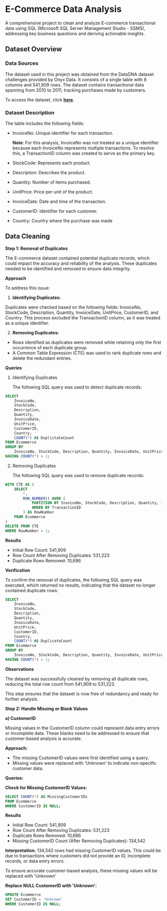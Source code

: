 # E-Commerce Data Analysis
A comprehensive project to clean and analyze E-commerce transactional data using SQL (Microsoft SQL Server Management Studio - SSMS), addressing key business questions and deriving actionable insights.

## Dataset Overview

### Data Sources
The dataset used in this project was obtained from the DataDNA dataset challenges provided by Onyx Data. It consists of a single table with 8 columns and 541,909 rows. The dataset contains transactional data spanning from 2010 to 2011, tracking purchases made by customers.

To access the dataset, click [**here**](https://github.com/Rolakamin/E-Commerce-Data-Analysis/blob/main/Ecommerce%20Business.zip).




### Dataset Description
The table includes the following fields:
- InvoiceNo: Unique identifier for each transaction.
  
  **Note**: For this analysis, InvoiceNo was not treated as a unique identifier because each InvoiceNo represents multiple transactions. To resolve this, a TransactionID column was created to serve as the primary key.
- StockCode: Represents each product.
- Description: Describes the product.
- Quantity: Number of items purchased.
- UnitPrice: Price per unit of the product.
- InvoiceDate: Date and time of the transaction.
- CustomerID: Identifier for each customer.
- Country: Country where the purchase was made

## Data Cleaning
**Step 1: Removal of Duplicates**

The E-commerce dataset contained potential duplicate records, which could impact the accuracy and reliability of the analysis. These duplicates needed to be identified and removed to ensure data integrity.

**Approach**

To address this issue:

1. **Identifying Duplicates:**

Duplicates were checked based on the following fields: InvoiceNo, StockCode, Description, Quantity, InvoiceDate, UnitPrice, CustomerID, and Country.
This process excluded the TransactionID column, as it was treated as a unique identifier.

2. **Removing Duplicates:**

- Rows identified as duplicates were removed while retaining only the first occurrence of each duplicate group.
- A Common Table Expression (CTE) was used to rank duplicate rows and delete the redundant entries.
  
**Queries**

1. Identifying Duplicates
   
   The following SQL query was used to detect duplicate records:
   
```sql
SELECT 
    InvoiceNo, 
    StockCode, 
    Description, 
    Quantity, 
    InvoiceDate, 
    UnitPrice, 
    CustomerID, 
    Country, 
    COUNT(*) AS DuplictateCount
FROM Ecommerce
GROUP BY 
    InvoiceNo, StockCode, Description, Quantity, InvoiceDate, UnitPrice, CustomerID, Country
HAVING COUNT(*) > 1;
```

2. Removing Duplicates
   
   The following SQL query was used to remove duplicate records:
   
```sql
WITH CTE AS (
    SELECT 
        *, 
        ROW_NUMBER() OVER (
            PARTITION BY InvoiceNo, StockCode, Description, Quantity, InvoiceDate, UnitPrice, CustomerID, Country 
            ORDER BY TransactionID
        ) AS RowNumber
    FROM Ecommerce
)
DELETE FROM CTE
WHERE RowNumber > 1;
```

**Results**

- Initial Row Count: 541,909
- Row Count After Removing Duplicates: 531,223
- Duplicate Rows Removed: 10,686
  
**Verification**

To confirm the removal of duplicates, the following SQL query was executed, which returned no results, indicating that the dataset no longer contained duplicate rows:

```sql
SELECT 
    InvoiceNo, 
    StockCode, 
    Description, 
    Quantity, 
    InvoiceDate, 
    UnitPrice, 
    CustomerID, 
    Country, 
    COUNT(*) AS DuplicateCount
FROM Ecommerce
GROUP BY 
    InvoiceNo, StockCode, Description, Quantity, InvoiceDate, UnitPrice, CustomerID, Country
HAVING COUNT(*) > 1;
```

**Observations**

The dataset was successfully cleaned by removing all duplicate rows, reducing the total row count from 541,909 to 531,223.

This step ensures that the dataset is now free of redundancy and ready for further analysis.

**Step 2: Handle Missing or Blank Values**

**a) CustomerID**

Missing values in the CustomerID column could represent data entry errors or incomplete data. These blanks need to be addressed to ensure that customer-based analysis is accurate.

**Approach:**

- The missing CustomerID values were first identified using a query.
- Missing values were replaced with 'Unknown' to indicate non-specific customer data.
  
**Queries:**

**Check for Missing CustomerID Values:**

```sql
SELECT COUNT(*) AS MissingCustomerIDs
FROM Ecommerce
WHERE CustomerID IS NULL;
```

**Results**

- Initial Row Count: 541,909
- Row Count After Removing Duplicates: 531,223
- Duplicate Rows Removed: 10,686
- Missing CustomerID Count (After Removing Duplicates): 134,542
  
**Interpretation:**
134,542 rows had missing CustomerID values. This could be due to transactions where customers did not provide an ID, incomplete records, or data entry errors.

To ensure accurate customer-based analysis, these missing values will be replaced with 'Unknown'

**Replace NULL CustomerID with 'Unknown':**

```sql
UPDATE Ecommerce
SET CustomerID = 'Unknown'
WHERE CustomerID IS NULL;
```






